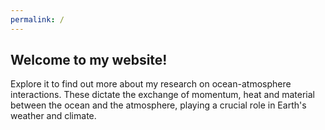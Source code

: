 ```yaml
---
permalink: /
---
```

## Welcome to my website!

Explore it to find out more about my research on ocean-atmosphere interactions. These dictate the exchange of momentum, heat and material between the ocean and the atmosphere, playing a crucial role in Earth's weather and climate. 
